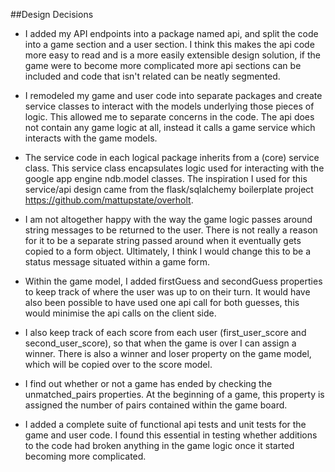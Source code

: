 ##Design Decisions

- I added my API endpoints into a package named api, and split the code into a game section
and a user section. I think this makes the api code more easy to read and is a more easily 
extensible design solution, if the game were to become more complicated more api sections
can be included and code that isn't related can be neatly segmented.

- I remodeled my game and user code into separate packages and create service classes to 
interact with the models underlying those pieces of logic. This allowed me to separate concerns
in the code. The api does not contain any game logic at all, instead it calls a game service
which interacts with the game models.

- The service code in each logical package inherits from a (core) service class. This service 
class encapsulates logic used for interacting with the google app engine ndb.model classes.
The inspiration I used for this service/api design came from the flask/sqlalchemy boilerplate
project https://github.com/mattupstate/overholt.

- I am not altogether happy with the way the game logic passes around string messages to be returned
to the user. There is not really a reason for it to be a separate string passed around when
it eventually gets copied to a form object. Ultimately, I think I would change this to be a status 
message situated within a game form. 

- Within the game model, I added firstGuess and secondGuess properties to keep track of where
the user was up to on their turn. It would have also been possible to have used one api call
for both guesses, this would minimise the api calls on the client side.

- I also keep track of each score from each user (first_user_score and second_user_score), so that
when the game is over I can assign a winner. There is also a winner and loser property on the game
model, which will be copied over to the score model.

- I find out whether or not a game has ended by checking the unmatched_pairs properties. 
At the beginning of a game, this property is assigned the number of pairs contained within the
game board.

- I added a complete suite of functional api tests and unit tests for the game and user code.
I found this essential in testing whether additions to the code had broken anything in the game
logic once it started becoming more complicated.
   